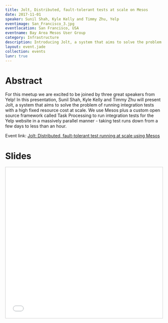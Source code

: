 ```yaml
---
title: Jolt, Distributed, fault-tolerant tests at scale on Mesos
date: 2017-11-01
speaker: Sunil Shah, Kyle Kelly and Timmy Zhu, Yelp
eventimage: San_Francisco_3.jpg
eventlocation: San Francisco, USA
eventname: Bay Area Mesos User Group
category: Infrastructure
description: Introducing Jolt, a system that aims to solve the problem of running integration tests with a high fixed resource cost at scale
layout: event.jade
collection: events
lunr: true
---
```


# Abstract

For this meetup we are excited to be joined by three great speakers from Yelp! In this presentation, Sunil Shah, Kyle Kelly and Timmy Zhu will present Jolt, a system that aims to solve the problem of running integration tests with a high fixed resource cost at scale. We use Mesos plus a custom open source framework called Task Processing to run integration tests for the Yelp website in a massively parallel manner - taking test runs down from a few days to less than an hour.

Event link: <a href="https://www.eventbrite.com/e/jolt-distributed-fault-tolerant-test-running-at-scale-using-mesos-tickets-39204754476">Jolt: Distributed, fault-tolerant test running at scale using Mesos</a>

# Slides

<iframe src="//www.slideshare.net/slideshow/embed_code/key/37hfC3Ep9ti12l" width="595" height="485" frameborder="0" marginwidth="0" marginheight="0" scrolling="no" style="border:1px solid #CCC; border-width:1px; margin-bottom:5px; max-width: 100%;" allowfullscreen> </iframe>

